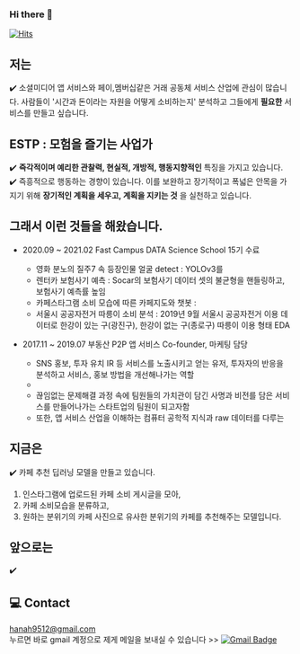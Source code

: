 ### Hi there 👋

[![Hits](https://hits.seeyoufarm.com/api/count/incr/badge.svg?url=https%3A%2F%2Fgithub.com%2Fhannmnnah&count_bg=%2379C83D&title_bg=%23555555&icon=&icon_color=%23E7E7E7&title=hits&edge_flat=false)](https://hits.seeyoufarm.com)

## 저는
✔️ 소셜미디어 앱 서비스와 페이,멤버십같은 거래 공동체 서비스 산업에 관심이 많습니다. 사람들이 '시간과 돈이라는 자원을 어떻게 소비하는지' 분석하고 그들에게 __필요한__ 서비스를 만들고 싶습니다.  

## ESTP : 모험을 즐기는 사업가
✔️ __즉각적이며 예리한 관찰력, 현실적, 개방적, 행동지향적인__ 특징을 가지고 있습니다.  
✔️ 즉흥적으로 행동하는 경향이 있습니다. 이를 보완하고 장기적이고 폭넓은 안목을 가지기 위해 __장기적인 계획을 세우고, 계획을 지키는 것__ 
을 실천하고 있습니다.

## 그래서 이런 것들을 해왔습니다.
* 2020.09 ~ 2021.02 Fast Campus DATA Science School 15기 수료  
  - 영화 분노의 질주7 속 등장인물 얼굴 detect : YOLOv3를
  - 렌터카 보험사기 예측 : Socar의 보험사기 데이터 셋의 불균형을 핸들링하고,  보험사기 예측률 높임
  - 카페스타그램 소비 모습에 따른 카페지도와 챗봇 :
  - 서울시 공공자전거 따릉이 소비 분석 : 2019년 9월 서울시 공공자전거 이용 데이터로 한강이 있는 구(광진구), 한강이 없는 구(종로구) 따릉이 이용 형태 EDA
  
* 2017.11 ~ 2019.07 부동산 P2P 앱 서비스 Co-founder, 마케팅 담당
  - SNS 홍보, 투자 유치 IR 등 서비스를 노출시키고 얻는 유저, 투자자의 반응을 분석하고 서비스, 홍보 방법을 개선해나가는 역할
  - 
  - 끊임없는 문제해결 과정 속에 팀원들의 가치관이 담긴 사명과 비전를 담은 서비스를 만들어나가는 스타트업의 팀원이 되고자함
  - 또한, 앱 서비스 산업을 이해하는 컴퓨터 공학적 지식과 raw 데이터를 다루는 




## 지금은
✔️ 카페 추천 딥러닝 모델을 만들고 있습니다.
  1. 인스타그램에 업로드된 카페 소비 게시글을 모아, 
  2. 카페 소비모습을 분류하고, 
  3. 원하는 분위기의 카페 사진으로 유사한 분위기의 카페를 추천해주는 모델입니다.

## 앞으로는
✔️ 

## 💻 Contact
hanah9512@gmail.com  
누르면 바로 gmail 계정으로 제게 메일을 보내실 수 있습니다 >> [![Gmail Badge](https://img.shields.io/badge/Gmail-d14836?style=flat-square&logo=Gmail&logoColor=white&link=mailto:hanah9512@gmail.com)](mailto:hanah9512@gmail.com)
<!--
**hannmnnah/hannmnnah** is a ✨ _special_ ✨ repository because its `README.md` (this file) appears on your GitHub profile.

Here are some ideas to get you started:

- 🔭 I’m currently working on ...
- 🌱 I’m currently learning ...
- 👯 I’m looking to collaborate on ...
- 🤔 I’m looking for help with ...
- 💬 Ask me about ...
- 📫 How to reach me: ...
- 😄 Pronouns: ...
- ⚡ Fun fact: ...
-->
